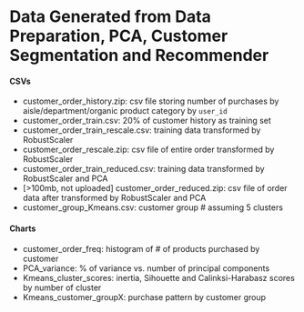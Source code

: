 # Data Generated from Data Preparation, PCA, Customer Segmentation and Recommender
#### CSVs
- customer_order_history.zip: csv file storing number of purchases by aisle/department/organic product category by `user_id`
- customer_order_train.csv: 20% of customer history as training set
- customer_order_train_rescale.csv: training data transformed by RobustScaler
- customer_order_rescale.zip: csv file of entire order transformed by RobustScaler
- customer_order_train_reduced.csv: training data transformed by RobustScaler and PCA
- [>100mb, not uploaded] customer_order_reduced.zip: csv file of order data after transformed by RobustScaler and PCA
- customer_group_Kmeans.csv: customer group # assuming 5 clusters

#### Charts
- customer_order_freq: histogram of # of products purchased by customer
- PCA_variance: % of variance vs. number of principal components
- Kmeans_cluster_scores: inertia, Sihouette and Calinksi-Harabasz scores by number of cluster
- Kmeans_customer_groupX: purchase pattern by customer group